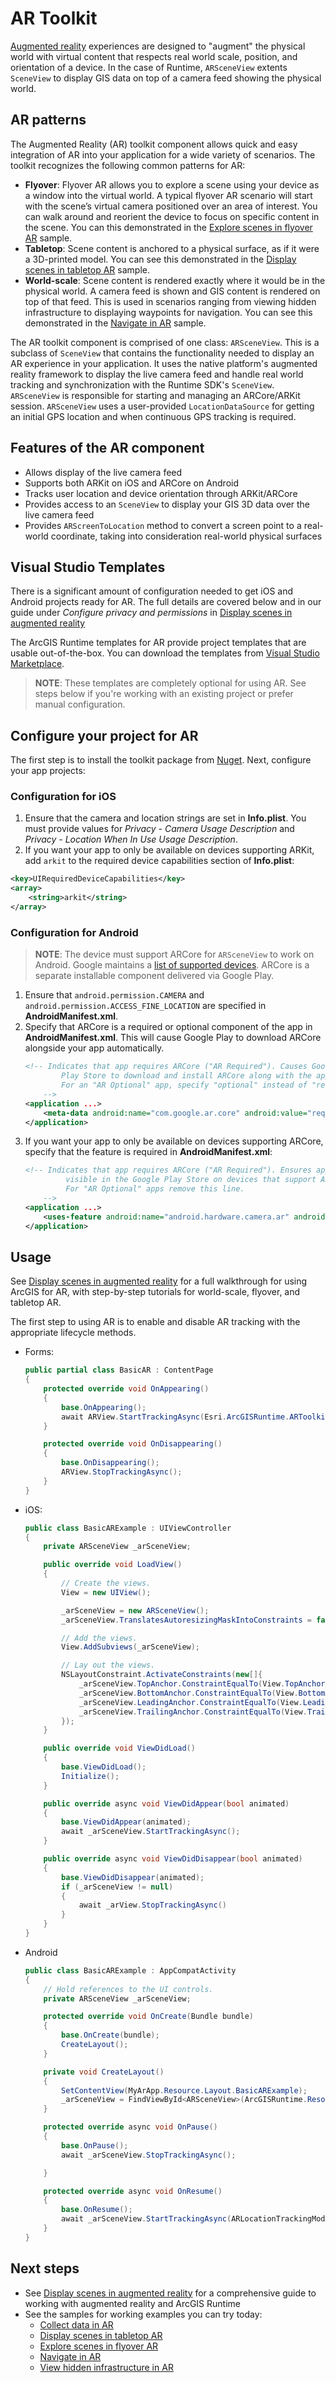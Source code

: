 # AR Toolkit

[Augmented reality](https://developers.arcgis.com/net/latest/forms/guide/display-scenes-in-augmented-reality.htm) experiences are designed to "augment" the physical world with virtual content that respects real world scale, position, and orientation of a device. In the case of Runtime, `ARSceneView` extents `SceneView` to display GIS data on top of a camera feed showing the physical world.

## AR patterns

The Augmented Reality (AR) toolkit component allows quick and easy integration of AR into your application for a wide variety of scenarios. The toolkit recognizes the following common patterns for AR: 

* **Flyover**: Flyover AR allows you to explore a scene using your device as a window into the virtual world. A typical flyover AR scenario will start with the scene’s virtual camera positioned over an area of interest. You can walk around and reorient the device to focus on specific content in the scene. You can this demonstrated in the [Explore scenes in flyover AR](https://developers.arcgis.com/net/latest/ios/sample-code/explore-scenes-in-flyover-ar/) sample.
* **Tabletop**: Scene content is anchored to a physical surface, as if it were a 3D-printed model. You can see this demonstrated in the [Display scenes in tabletop AR](https://developers.arcgis.com/net/latest/ios/sample-code/display-scenes-in-tabletop-ar/) sample.
* **World-scale**: Scene content is rendered exactly where it would be in the physical world. A camera feed is shown and GIS content is rendered on top of that feed. This is used in scenarios ranging from viewing hidden infrastructure to displaying waypoints for navigation. You can see this demonstrated in the [Navigate in AR](https://developers.arcgis.com/net/latest/ios/sample-code/navigate-in-ar/) sample.

The AR toolkit component is comprised of one class: `ARSceneView`. This is a subclass of `SceneView` that contains the functionality needed to display an AR experience in your application. It uses the native platform's augmented reality framework to display the live camera feed and handle real world tracking and synchronization with the Runtime SDK's `SceneView`. `ARSceneView` is responsible for starting and managing an ARCore/ARKit session. `ARSceneView` uses a user-provided `LocationDataSource` for getting an initial GPS location and when continuous GPS tracking is required.

## Features of the AR component

* Allows display of the live camera feed
* Supports both ARKit on iOS and ARCore on Android
* Tracks user location and device orientation through ARKit/ARCore
* Provides access to an `SceneView` to display your GIS 3D data over the live camera feed
* Provides `ARScreenToLocation` method to convert a screen point to a real-world coordinate, taking into consideration real-world physical surfaces

## Visual Studio Templates

There is a significant amount of configuration needed to get iOS and Android projects ready for AR. The full details are covered below and in our guide under *Configure privacy and permissions* in [Display scenes in augmented reality](https://developers.arcgis.com/net/latest/forms/guide/display-scenes-in-augmented-reality.hm)

The ArcGIS Runtime templates for AR provide project templates that are usable out-of-the-box. You can download the templates from [Visual Studio Marketplace](https://marketplace.visualstudio.com/items?itemName=Esri.EsriArcGISRuntimeARTemplates).

> **NOTE**: These templates are completely optional for using AR. See steps below if you're working with an existing project or prefer manual configuration.

## Configure your project for AR

The first step is to install the toolkit package from [Nuget](https://www.nuget.org/packages/Esri.ArcGISRuntime.ARToolkit/). Next, configure your app projects:

### Configuration for iOS

1. Ensure that the camera and location strings are set in **Info.plist**. You must provide values for *Privacy - Camera Usage Description* and *Privacy - Location When In Use Usage Description*.
2. If you want your app to only be available on devices supporting ARKit, add `arkit` to the required device capabilities section of **Info.plist**:

```xml
<key>UIRequiredDeviceCapabilities</key>
<array>
    <string>arkit</string>
</array>
```

### Configuration for Android

> **NOTE**: The device must support ARCore for `ARSceneView` to work on Android. Google maintains a [list of supported devices](https://developers.google.com/ar/discover/supported-devices). ARCore is a separate installable component delivered via Google Play. 

1. Ensure that `android.permission.CAMERA` and `android.permission.ACCESS_FINE_LOCATION` are specified in **AndroidManifest.xml**.
2. Specify that ARCore is a required or optional component of the app in **AndroidManifest.xml**. This will cause Google Play to download ARCore alongside your app automatically.
    ```xml
    <!-- Indicates that app requires ARCore ("AR Required"). Causes Google
            Play Store to download and install ARCore along with the app.
            For an "AR Optional" app, specify "optional" instead of "required".
        -->
    <application ...>
        <meta-data android:name="com.google.ar.core" android:value="required" />
    </application>
    ```
3. If you want your app to only be available on devices supporting ARCore, specify that the feature is required in **AndroidManifest.xml**: 
    ```xml
    <!-- Indicates that app requires ARCore ("AR Required"). Ensures app is only
             visible in the Google Play Store on devices that support ARCore.
             For "AR Optional" apps remove this line.
        -->
    <application ...>
        <uses-feature android:name="android.hardware.camera.ar" android:required="true" />
    </application>
    ```

## Usage

See [Display scenes in augmented reality]() for a full walkthrough for using ArcGIS for AR, with step-by-step tutorials for world-scale, flyover, and tabletop AR.

The first step to using AR is to enable and disable AR tracking with the appropriate lifecycle methods. 

* Forms:
    ```csharp
    public partial class BasicAR : ContentPage
    {
        protected override void OnAppearing()
        {
            base.OnAppearing();
            await ARView.StartTrackingAsync(Esri.ArcGISRuntime.ARToolkit.ARLocationTrackingMode.Ignore);
        }

        protected override void OnDisappearing()
        {
            base.OnDisappearing();
            ARView.StopTrackingAsync();
        }
    }
    ```
* iOS:
    ```csharp
    public class BasicARExample : UIViewController
    {
        private ARSceneView _arSceneView;

        public override void LoadView()
        {
            // Create the views.
            View = new UIView();

            _arSceneView = new ARSceneView();
            _arSceneView.TranslatesAutoresizingMaskIntoConstraints = false;

            // Add the views.
            View.AddSubviews(_arSceneView);

            // Lay out the views.
            NSLayoutConstraint.ActivateConstraints(new[]{
                _arSceneView.TopAnchor.ConstraintEqualTo(View.TopAnchor),
                _arSceneView.BottomAnchor.ConstraintEqualTo(View.BottomAnchor),
                _arSceneView.LeadingAnchor.ConstraintEqualTo(View.LeadingAnchor),
                _arSceneView.TrailingAnchor.ConstraintEqualTo(View.TrailingAnchor)
            });
        }

        public override void ViewDidLoad()
        {
            base.ViewDidLoad();
            Initialize();
        }

        public override async void ViewDidAppear(bool animated)
        {
            base.ViewDidAppear(animated);
            await _arSceneView.StartTrackingAsync();
        }

        public override async void ViewDidDisappear(bool animated)
        {
            base.ViewDidDisappear(animated);
            if (_arSceneView != null)
            {
                await _arView.StopTrackingAsync()
            }
        }
    }
    ```
* Android
    ```csharp
    public class BasicARExample : AppCompatActivity
    {
        // Hold references to the UI controls.
        private ARSceneView _arSceneView;

        protected override void OnCreate(Bundle bundle)
        {
            base.OnCreate(bundle);
            CreateLayout();
        }

        private void CreateLayout()
        {
            SetContentView(MyArApp.Resource.Layout.BasicARExample);
            _arSceneView = FindViewById<ARSceneView>(ArcGISRuntime.Resource.Id.arSceneView);
        }

        protected override async void OnPause()
        {
            base.OnPause();
            await _arSceneView.StopTrackingAsync();

        }

        protected override async void OnResume()
        {
            base.OnResume();
            await _arSceneView.StartTrackingAsync(ARLocationTrackingMode.Ignore);
        }
    }
    ```

## Next steps

* See [Display scenes in augmented reality](https://developers.arcgis.com/net/latest/android/guide/display-scenes-in-augmented-reality.htm) for a comprehensive guide to working with augmented reality and ArcGIS Runtime
* See the samples for working examples you can try today:
    * [Collect data in AR](https://developers.arcgis.com/net/latest/ios/sample-code/collect-data-in-ar/)
    * [Display scenes in tabletop AR](https://developers.arcgis.com/net/latest/ios/sample-code/display-scenes-in-tabletop-ar/)
    * [Explore scenes in flyover AR](https://developers.arcgis.com/net/latest/ios/sample-code/explore-scenes-in-flyover-ar/)
    * [Navigate in AR](https://developers.arcgis.com/net/latest/ios/sample-code/navigate-in-ar/)
    * [View hidden infrastructure in AR](https://developers.arcgis.com/net/latest/ios/sample-code/view-hidden-infrastructure-in-ar/)